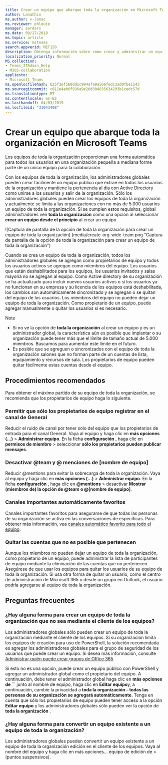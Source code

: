 ```yaml
---
title: Crear un equipo que abarque toda la organización en Microsoft Teams
author: LanaChin
ms.author: v-lanac
ms.reviewer: phlouie
manager: serdars
ms.date: 09/27/2018
ms.topic: article
ms.service: msteams
search.appverid: MET150
description: Obtenga información sobre cómo crear y administrar un equipo de toda la organización en los equipos.
localization_priority: Normal
MS.collection:
- Teams_ITAdmin_Help
- M365-collaboration
appliesto:
- Microsoft Teams
ms.openlocfilehash: 625f3ef560dd1c994afa0a566fedc3ad0fbe1143
ms.sourcegitcommit: c011e4ab6f936a9e26d304835634293b1cedc57d
ms.translationtype: MT
ms.contentlocale: es-ES
ms.lasthandoff: 04/03/2019
ms.locfileid: "31043408"
---
```

# <a name="create-an-org-wide-team-in-microsoft-teams"></a>Crear un equipo que abarque toda la organización en Microsoft Teams

Los equipos de toda la organización proporcionan una forma automática para todos los usuarios en una organización pequeña a mediana forme parte de un único equipo para la colaboración. 
 
Con los equipos de toda la organización, los administradores globales pueden crear fácilmente un equipo público que extrae en todos los usuarios de la organización y mantiene la pertenencia al día con Active Directory como unirse a los usuarios y salir de la organización. Sólo los administradores globales pueden crear los equipos de toda la organización y actualmente se limita a las organizaciones con no más de 5.000 usuarios un equipo de toda la organización. Si se cumplen estos requisitos, global administradores ven **toda la organización** como una opción al seleccionar **crear un equipo desde el principio** al crear un equipo. 

![Captura de pantalla de la opción de toda la organización para crear un equipo de toda la organización] (media/create-org-wide-team.png "Captura de pantalla de la opción de toda la organización para crear un equipo de toda la organización")

Cuando se crea un equipo de toda la organización, todos los administradores globales se agregan como propietarios de equipo y todos los usuarios activos se agregan como miembros del equipo. Los usuarios que están deshabilitados para los equipos, los usuarios invitados y salas mayoría no se agregan al equipo. Como Active directory de su organización se ha actualizado para incluir nuevos usuarios activos o si los usuarios ya no funcionan en su empresa y su licencia de los equipos está deshabilitada, los cambios son automáticamente sincronizado y se agregan o se quitan del equipo de los usuarios. Los miembros del equipo no pueden dejar un equipo de toda la organización. Como propietario de un equipo, puede agregar manualmente o quitar los usuarios si es necesario.

> [!NOTE]
> - Si no ve la opción de **toda la organización** al crear un equipo y es un administrador global, la característica aún es posible que implantar o su organización puede tener más que el límite de tamaño actual de 5.000 miembros. Buscamos para aumentar este límite en el futuro.
> - Es posible que se agreguen o sincronizados con el equipo de toda la organización salones que no forman parte de un cuentas de lista, equipamiento y recursos de sala. Los propietarios de equipo pueden quitar fácilmente estas cuentas desde el equipo.

## <a name="best-practices"></a>Procedimientos recomendados
Para obtener el máximo partido de su equipo de toda la organización, se recomienda que los propietarios de equipo haga lo siguiente.

### <a name="allow-only-team-owners-to-post-to-the-general-channel"></a>Permitir que sólo los propietarios de equipo registrar en el canal de General
Reducir el ruido de canal por tener solo del equipo que los propietarios de entrada para el canal General. Vaya al equipo y haga clic en **más opciones (…)**  >  **Administrar equipo**. En la ficha **configuración** , haga clic en **permisos de miembro** > seleccionar **sólo los propietarios pueden publicar mensajes**.
### <a name="turn-off-team-and-team-name-mentions"></a>Desactivar @team y @ menciones de [nombre de equipo]
 Reducir @mentions para evitar la sobrecarga de toda la organización. Vaya al equipo y haga clic en **más opciones (…)**  >  **Administrar equipo**. En la ficha **configuración** , haga clic en **@mentions** > desactivar **Mostrar (miembros de) la opción de @team o @[nombre de equipo]**. 
### <a name="automatically-favorite-important-channels"></a>Canales importantes automáticamente favoritos
 Canales importantes favoritos para asegurarse de que todas las personas de su organización se activa en las conversaciones de específicas. Para obtener más información, vea [canales automático favorito para todo el equipo](https://support.office.com/article/auto-favorite-channels-for-the-whole-team-a948272c-5aa5-429c-863c-4e1e1cd6b0f6).

### <a name="remove-accounts-that-might-not-belong"></a>Quitar las cuentas que no es posible que pertenecen
Aunque los miembros no pueden dejar un equipo de toda la organización, como propietario de un equipo, puede administrar la lista de participantes de equipo mediante la eliminación de las cuentas que no pertenecen. Asegúrese de que usar los equipos para quitar los usuarios de su equipo de toda la organización.  Si usa otra forma de quitar un usuario, como el centro de administración de Microsoft 365 o desde un grupo en Outlook, el usuario podría agregarse al equipo de toda la organización. 

## <a name="faq"></a>Preguntas frecuentes

### <a name="is-there-a-way-to-create-an-org-wide-team-other-than-using-the-teams-client"></a>¿Hay alguna forma para crear un equipo de toda la organización que no sea mediante el cliente de los equipos? 

Los administradores globales sólo pueden crear un equipo de toda la organización mediante el cliente de los equipos. Si su organización limita los equipos de creación para uso de PowerShell, la solución recomendada es agregar los administradores globales para el grupo de seguridad de los usuarios que puede crear un equipo. Si desea más información, consulte [Administrar quién puede crear grupos de Office 365](https://docs.microsoft.com/office365/admin/create-groups/manage-creation-of-groups). 

Si esto no es una opción, puede crear un equipo público con PowerShell y agregar un administrador global como el propietario del equipo. A continuación, debe tener el administrador global haga clic en **más opciones de ˙˙˙** junto al nombre de equipo, haga clic en **Editar equipo**y, a continuación, cambie la privacidad a **toda la organización - todas las personas de su organización se agregará automáticamente**. Tenga en cuenta que sólo los propietarios de equipo pueden tener acceso a la opción **Editar equipo** y los administradores globales sólo pueden ver la opción de **toda la organización** .

### <a name="is-there-a-way-to-convert-an-existing-team-to-an-org-wide-team"></a>¿Hay alguna forma para convertir un equipo existente a un equipo de toda la organización?

Los administradores globales pueden convertir un equipo existente a un equipo de toda la organización edición en el cliente de los equipos.
Vaya al nombre del equipo y haga clic en más opciones... equipo de edición de > (puntos suspensivos).

